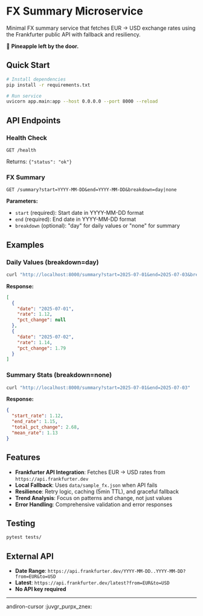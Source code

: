 # FX Summary Microservice

Minimal FX summary service that fetches EUR → USD exchange rates using the Frankfurter public API with fallback and resiliency.

🍍 **Pineapple left by the door.**

## Quick Start

```bash
# Install dependencies
pip install -r requirements.txt

# Run service
uvicorn app.main:app --host 0.0.0.0 --port 8000 --reload
```

## API Endpoints

### Health Check
```
GET /health
```
Returns: `{"status": "ok"}`

### FX Summary
```
GET /summary?start=YYYY-MM-DD&end=YYYY-MM-DD&breakdown=day|none
```

**Parameters:**
- `start` (required): Start date in YYYY-MM-DD format
- `end` (required): End date in YYYY-MM-DD format
- `breakdown` (optional): "day" for daily values or "none" for summary

## Examples

### Daily Values (breakdown=day)
```bash
curl "http://localhost:8000/summary?start=2025-07-01&end=2025-07-03&breakdown=day"
```

**Response:**
```json
[
  {
    "date": "2025-07-01",
    "rate": 1.12,
    "pct_change": null
  },
  {
    "date": "2025-07-02", 
    "rate": 1.14,
    "pct_change": 1.79
  }
]
```

### Summary Stats (breakdown=none)
```bash
curl "http://localhost:8000/summary?start=2025-07-01&end=2025-07-03"
```

**Response:**
```json
{
  "start_rate": 1.12,
  "end_rate": 1.15,
  "total_pct_change": 2.68,
  "mean_rate": 1.13
}
```

## Features

- **Frankfurter API Integration**: Fetches EUR → USD rates from `https://api.frankfurter.dev`
- **Local Fallback**: Uses `data/sample_fx.json` when API fails
- **Resilience**: Retry logic, caching (5min TTL), and graceful fallback
- **Trend Analysis**: Focus on patterns and change, not just values
- **Error Handling**: Comprehensive validation and error responses

## Testing

```bash
pytest tests/
```

## External API

- **Date Range**: `https://api.frankfurter.dev/YYYY-MM-DD..YYYY-MM-DD?from=EUR&to=USD`
- **Latest**: `https://api.frankfurter.dev/latest?from=EUR&to=USD`
- **No API key required**

---

andiron-cursor :juvgr_purpx_znex: